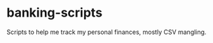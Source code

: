 banking-scripts
===============

Scripts to help me track my personal finances, mostly CSV mangling.
